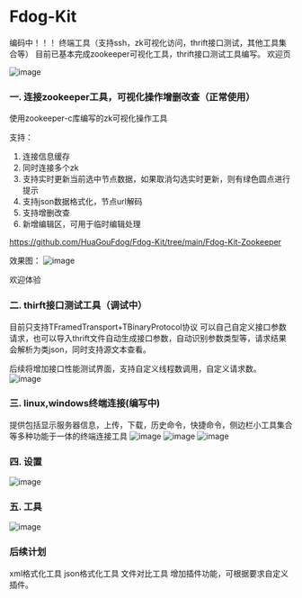 # Fdog-Kit

编码中！！！ 终端工具（支持ssh，zk可视化访问，thrift接口测试，其他工具集合等）
目前已基本完成zookeeper可视化工具，thrift接口测试工具编写。
欢迎页

![image](https://github.com/HuaGouFdog/Fdog-Kit/assets/59921436/b5bca273-a85d-443e-9b49-ad88774af67e)



### 一. 连接zookeeper工具，可视化操作增删改查（正常使用）

使用zookeeper-c库编写的zk可视化操作工具

支持：
1. 连接信息缓存
2. 同时连接多个zk
3. 支持实时更新当前选中节点数据，如果取消勾选实时更新，则有绿色圆点进行提示
4. 支持json数据格式化，节点url解码
5. 支持增删改查
6. 新增编辑区，可用于临时编辑处理

https://github.com/HuaGouFdog/Fdog-Kit/tree/main/Fdog-Kit-Zookeeper


效果图：
![image](https://github.com/user-attachments/assets/085aafc0-1919-434e-9918-13884c6534f2)

欢迎体验




### 二. thirft接口测试工具（调试中）
目前只支持TFramedTransport+TBinaryProtocol协议
可以自己自定义接口参数请求，也可以导入thrift文件自动生成接口参数，自动识别参数类型等，请求结果会解析为类json，同时支持源文本查看。

后续将增加接口性能测试界面，支持自定义线程数调用，自定义请求数。
![image](https://github.com/HuaGouFdog/Fdog-Kit/assets/59921436/6a3b5277-6add-4d6f-86b7-9900551cc58d)


### 三. linux,windows终端连接(编写中)
提供包括显示服务器信息，上传，下载，历史命令，快捷命令，侧边栏小工具集合等多种功能于一体的终端连接工具
![image](https://github.com/HuaGouFdog/Fdog-Kit/assets/59921436/ceeb5128-c5cd-4c9a-b633-fef3005baebb)
![image](https://github.com/HuaGouFdog/Fdog-Kit/assets/59921436/934228e6-a684-4101-a4a3-90b99bcc0ea8)
![image](https://github.com/HuaGouFdog/Fdog-Kit/assets/59921436/28064809-ee08-495e-9d27-105bde419070)

### 四. 设置
![image](https://github.com/HuaGouFdog/Fdog-Kit/assets/59921436/e67fb9d8-8922-4a40-b369-2b878707a76c)

### 五. 工具
![image](https://github.com/HuaGouFdog/Fdog-Kit/assets/59921436/b758c6c0-95a4-4eb0-871f-d314e518e65c)

### 后续计划
xml格式化工具
json格式化工具
文件对比工具
增加插件功能，可根据要求自定义插件。
